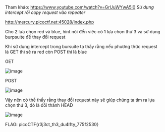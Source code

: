 Tham khảo: https://www.youtube.com/watch?v=GrUuWYwA5l0
*Sử dụng intercept rồi copy request vào repeater*

http://mercury.picoctf.net:45028/index.php

Cho 2 lựa chọn red và blue, hint nói đến việc có 1 lựa chọn thứ 3 và sử dụng burpsuite để thay đổi request

Khi sử dụng intercept trong bursuite ta thấy rằng nếu phương thức request là GET thì sẽ ra red còn POST thì là blue

GET

![image](https://github.com/user-attachments/assets/e268fcd8-1018-47fc-baa4-91111a3f1dd2)

POST

![image](https://github.com/user-attachments/assets/b565a5e5-d5c7-40bf-a2c9-7a9587f5f6e1)

Vậy nên có thể thấy rằng thay đổi request này sẽ giúp chúng ta tìm ra lựa chọn thứ 3, đó là đổi thành HEAD

![image](https://github.com/user-attachments/assets/79f7e222-b8ac-4d8d-8545-77afd4f725e3)

FLAG: picoCTF{r3j3ct_th3_du4l1ty_775f2530}
